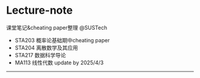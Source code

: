 # Lecture-note
课堂笔记&cheating paper整理 @SUSTech

- STA203 概率论基础期中cheating paper
- STA204 离散数学及其应用
- STA217 数据科学导论
- MA113 线性代数
update by 2025/4/3
---
